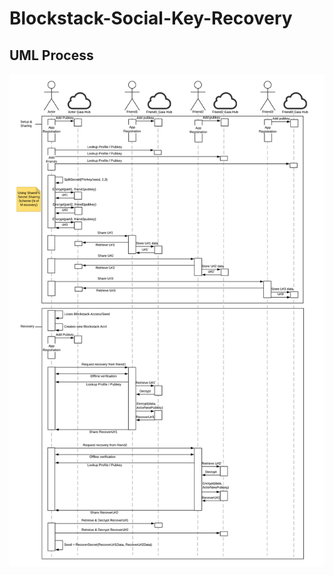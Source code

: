 # Blockstack-Social-Key-Recovery

## UML Process
![image](https://github.com/AnthonyRonning/Blockstack-Social-Key-Recovery/blob/master/Blockstack%20Social%20Key%20Recovery.png)
